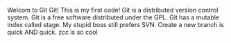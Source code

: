 Welcom to Git Git!
This is my first code!
Git is a distributed version control system.
Git is a free software distributed under the GPL.
Git has a mutable index called stage.
My stupid boss still prefers SVN.
Create a new branch is quick AND quick.
zcc is so cool
